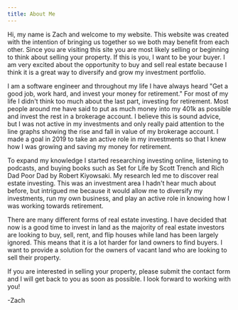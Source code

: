 ```yaml
---
title: About Me
---
```


Hi, my name is Zach and welcome to my website. This website was created with the intention of bringing us together so we both may benefit from each other. Since you are visiting this site you are most likely selling or beginning to think about selling your property. If this is you, I want to be your buyer. I am very excited about the opportunity to buy and sell real estate because I think it is a great way to diversify and grow my investment portfolio.<!-- end_excerpt -->

I am a software engineer and throughout my life I have always heard "Get a good job, work hard, and invest your money for retirement." For most of my life I didn't think too much about the last part, investing for retirement. Most people around me have said to put as much money into my 401k as possible and invest the rest in a brokerage account. I believe this is sound advice, but I was not active in my investments and only really paid attention to the line graphs showing the rise and fall in value of my brokerage account. I made a goal in 2019 to take an active role in my investments so that I knew how I was growing and saving my money for retirement.

To expand my knowledge I started researching investing online, listening to podcasts, and buying books such as Set for Life by Scott Trench and Rich Dad Poor Dad by Robert Kiyowsaki. My research led me to discover real estate investing. This was an investment area I hadn't hear much about before, but intrigued me because it would allow me to diversify my investments, run my own business, and play an active role in knowing how I was working towards retirement.

There are many different forms of real estate investing. I have decided that now is a good time to invest in land as the majority of real estate investors are looking to buy, sell, rent, and flip houses while land has been largely ignored. This means that it is a lot harder for land owners to find buyers. I want to provide a solution for the owners of vacant land who are looking to sell their property.

If you are interested in selling your property, please submit the contact form and I will get back to you as soon as possible. I look forward to working with you!

-Zach
